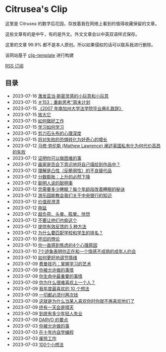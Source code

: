 # Citrusea's Clip
这里是 Citrusea 的数字后花园，存放着我在网络上看到的值得收藏保留的文章。

这些文章有的是中午，有的是外文。外文文章会以中英双语样式保存。

这里的文章 99.9% 都不是本人原创。所以如果侵权的话可以联系我进行删除。

该网站基于 [clip-template](https://github.com/theowenyoung/clip-template) 进行构建

[RSS 订阅](https://clip.citrusea.cc/feed.xml)

## 目录

- 2023-07-16 [激发亚当·斯密灵感的小玩意和小玩意](2023/07/16/Gadgets-and-Gizmos-That-Inspired-Adam-Smith/index.html)
- 2023-07-15 [＃153：重新思考“周末计划](2023/07/15/153-Rethinking-“weekend-plans”/index.html)
- 2023-07-15 [《2007 年南加州大学法学院毕业典礼致辞》](2023/07/15/2007-USC-Law-School-Commencement-Address/index.html)
- 2023-07-15 [放大它](2023/07/15/Amp-It-Up/index.html)
- 2023-07-15 [如何做好工作](2023/07/15/How-to-Do-Great-Work/index.html)
- 2023-07-15 [学习如何学习](2023/07/15/Learning-how-to-learn/index.html)
- 2023-07-15 [剪刀石头布的心理深度](2023/07/15/The-Psychological-Depths-of-Rock-Paper-Scissors/index.html)
- 2023-07-15 [将对失败的恐惧转化为好奇心的增长](2023/07/15/Turning-Fear-of-Failure-into-Increments-of-Curiosity/index.html)
- 2023-07-12 [马修·劳伦斯 (Mathew Lawrence) 阐述英国私有化为何代价高昂的失败](https://clip.citrusea.cc/2023/07/12/Mathew-Lawrence-on-why-privatisation-has-been-a-costly-failure-in-Britain/index.htm)
- 2023-07-12 [证明你可以做困难的事](https://clip.citrusea.cc/2023/07/12/Proof-You-Can-Do-Hard-Things/index.html)
- 2023-07-12 [画家是否会下意识地将自己描绘到作品中？](https://clip.citrusea.cc/2023/07/12/Do-painters-subconsciously-paint-themselves-into-their-work/index.html)
- 2023-07-12 [理解是凸性（反脆弱性）的不良替代品](https://clip.citrusea.cc/2023/07/12/UNDERSTANDING-IS-A-POOR-SUBSTITUTE-FOR-CONVEXITY%20(ANTIFRAGILITY)/index.html)
- 2023-07-12 [分数膨胀：上升的必然下降](https://clip.citrusea.cc/2023/07/12/Grade-Inflation-What-Goes-Up-Must-Come-Down/index.html)
- 2023-07-12 [聪明人说的聪明事](https://clip.citrusea.cc/2023/07/12/Smart-Things-Smart-People-Said/index.html)
- 2023-07-12 [您需要多少睡眠？每个年龄段改善睡眠的秘诀](https://clip.citrusea.cc/2023/07/12/How-Much-Sleep-Do-You-Need-Tips-for-Better-Slumber-at-Every-Age/index.html)
- 2023-07-12 [游乐园能教会我们关于中央银行的知识](https://clip.citrusea.cc/2023/07/12/What-an-amusement-park-can-teach-us-about-central-banks/index.html)
- 2023-07-12 [价值观澄清](https://clip.citrusea.cc/2023/07/12/Values-Clarification/index.html)
- 2023-07-12 [拖延](https://clip.citrusea.cc/2023/07/12/Procrastination/index.html)
- 2023-07-12 [超负荷、头晕、眩晕、恍惚](https://clip.citrusea.cc/2023/07/12/Overload-Dizziness-Vertigo-Trance/index.html)
- 2023-07-12 [不要让他们也偷这个](2023/07/12/Dont-Let-Them-Steal-This-Too/index.html)
- 2023-07-12 [提供有效反馈的 5 种方法](/2023/07/12/5-ways-to-give-effective-feedback/index.html)
- 2023-07-12 [为什么要匹配学校和学生的排名？](/2023/07/12/Why-Match-School-And-Student-Rank/index.html)
- 2023-07-10 [怀旧的悖论](2023/07/10/The-Paradoxes-of-Nostalgia/index.html)
- 2023-07-10 [你一直感到焦虑的4个心理原因](2023/07/10/4-Psychological-Reasons-You-Feel-Anxious-All-the-Time/index.html)
- 2023-07-10 [7个迹象表明你正在和一个情感不成熟的成年人约会](2023/07/10/7-Signs-You’re-Dating-an-Emotionally-Immature-Adult/index.html)
- 2023-07-10 [如何更好地调节情绪](2023/07/10/How-to-Get-Better-At-Regulating-Your-Emotions/index.html)
- 2023-07-09 [费曼技巧：掌握学习的艺术](2023/07/09/The-Feynman-Technique-Master-the-Art-of-Learning/index.html)
- 2023-07-09 [你被允许做的事情](2023/07/09/Things-you're-allowed-to-do/index.html)
- 2023-07-09 [你生命中最重要的事情](2023/07/09/The-Most-Important-Thing-in-Your-Life/index.html)
- 2023-07-09 [你为什么很难喜欢上一个人？](2023/07/09/ni-wei-shen-me-hen-nan-xi-huan-shang-yi-ge-ren/index.html)
- 2023-07-09 [我年度最喜欢的 10 个想法](2023/07/09/My-10-Favorite-Ideas-of-the-Year/index.html)
- 2023-07-09 [一切都必须付两次钱](2023/07/09/Everything-Must-Be-Paid-for-Twice/index.html)
- 2023-07-09 [这就是为什么当某人喜欢你时你就不再喜欢他们了](2023/07/09/Here’s-Why-You-Stop-Liking-Someone-When-They-Like-You-Back-HuffPost-Life/index.html)
- 2023-07-09 [终有一天会是晴天](2023/07/09/It-will-be-sunny-one-day/index.html)
- 2023-07-09 [到底有多少年轻人失业](2023/07/09/dao-di-you-duo-shao-qing-nian-ren-shi-ye/index.html)
- 2023-07-09 [DARVO 的要点](2023/07/09/The-Point-of-DARVO/index.html)
- 2023-07-03 [你被允许做的事](2023/07/03/Things-you're-allowed-to-do/index.html)
- 2023-07-03 [在十年内自学编程](2023/07/03/Teach-Yourself-Programming-in-Ten-Years/index.html)
- 2023-07-03 [废除工作](2023/07/03/The-Abolition-of-Work/index.html)
- 2023-07-03 [100个小想法](2023/07/03/100-Little-Ideas/index.html)